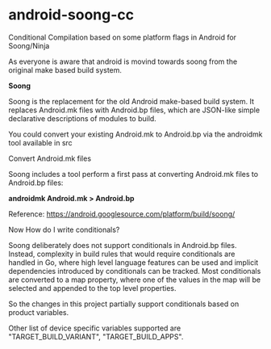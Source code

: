 # android-soong-cc
Conditional Compilation based on some platform flags in Android for Soong/Ninja

As everyone is aware that android is movind towards soong from the original make based build system. 

<b>Soong</b>

Soong is the replacement for the old Android make-based build system. It replaces Android.mk files with Android.bp files, which are JSON-like simple declarative descriptions of modules to build.

You could convert your existing Android.mk to Android.bp via the androidmk tool available in src

Convert Android.mk files

Soong includes a tool perform a first pass at converting Android.mk files to Android.bp files:

<b>androidmk Android.mk > Android.bp</b>

Reference:
https://android.googlesource.com/platform/build/soong/

Now How do I write conditionals?

Soong deliberately does not support conditionals in Android.bp files. Instead, complexity in build rules that would require conditionals are handled in Go, where high level language features can be used and implicit dependencies introduced by conditionals can be tracked. Most conditionals are converted to a map property, where one of the values in the map will be selected and appended to the top level properties.

So the changes in this project partially support conditionals based on product variables.

Other list of device specific variables supported are 		"TARGET_BUILD_VARIANT", "TARGET_BUILD_APPS".





